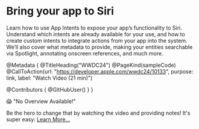# Bring your app to Siri

Learn how to use App Intents to expose your app’s functionality to Siri. Understand which intents are already available for your use, and how to create custom intents to integrate actions from your app into the system. We’ll also cover what metadata to provide, making your entities searchable via Spotlight, annotating onscreen references, and much more.

@Metadata {
   @TitleHeading("WWDC24")
   @PageKind(sampleCode)
   @CallToAction(url: "https://developer.apple.com/wwdc24/10133", purpose: link, label: "Watch Video (21 min)")

   @Contributors {
      @GitHubUser(<replace this with your GitHub handle>)
   }
}

😱 "No Overview Available!"

Be the hero to change that by watching the video and providing notes! It's super easy:
 [Learn More…](https://wwdcnotes.github.io/WWDCNotes/documentation/wwdcnotes/contributing)
